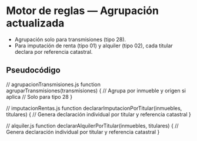 # Motor de reglas — Agrupación actualizada

- Agrupación solo para transmisiones (tipo 28).
- Para imputación de renta (tipo 01) y alquiler (tipo 02), cada titular declara por referencia catastral.

## Pseudocódigo

// agrupacionTransmisiones.js
function agruparTransmisiones(transmisiones) {
  // Agrupa por inmueble y origen si aplica
  // Solo para tipo 28
}

// imputacionRentas.js
function declararImputacionPorTitular(inmuebles, titulares) {
  // Genera declaración individual por titular y referencia catastral
}

// alquiler.js
function declararAlquilerPorTitular(inmuebles, titulares) {
  // Genera declaración individual por titular y referencia catastral
}
